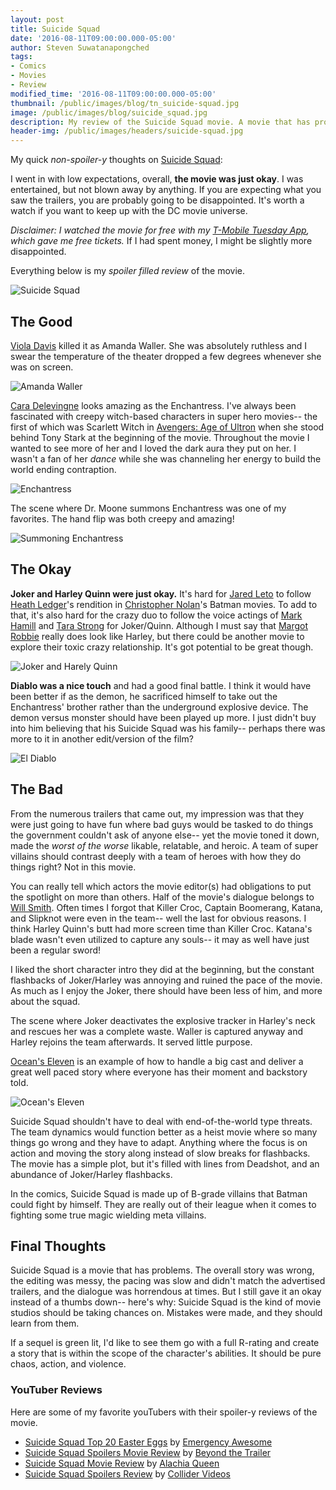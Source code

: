 ```yaml
---
layout: post
title: Suicide Squad
date: '2016-08-11T09:00:00.000-05:00'
author: Steven Suwatanapongched
tags:
- Comics
- Movies
- Review
modified_time: '2016-08-11T09:00:00.000-05:00'
thumbnail: /public/images/blog/tn_suicide-squad.jpg
image: /public/images/blog/suicide_squad.jpg
description: My review of the Suicide Squad movie. A movie that has problems, but has promise.
header-img: /public/images/headers/suicide-squad.jpg
---
```


My quick *non-spoiler-y* thoughts on [Suicide Squad](http://www.imdb.com/title/tt1386697/):

I went in with low expectations, overall, **the movie was just okay**. I was entertained, but not blown away by anything. If you are expecting what you saw the trailers, you are probably going to be disappointed. It's worth a watch if you want to keep up with the DC movie universe.

*Disclaimer: I watched the movie for free with my [T-Mobile Tuesday App](https://explore.t-mobile.com/t-mobile-tuesdays), which gave me free tickets.* If I had spent money, I might be slightly more disappointed.

Everything below is my *spoiler filled review* of the movie.

![Suicide Squad](/public/images/blog/suicide-squad-logo.jpg)

## The Good

[Viola Davis](http://www.imdb.com/name/nm0205626/) killed it as Amanda Waller. She was absolutely ruthless and I swear the temperature of the theater dropped a few degrees whenever she was on screen.

![Amanda Waller](/public/images/blog/suicide-squad-amanda-waller.jpg)

[Cara Delevingne](http://www.imdb.com/name/nm5353321/) looks amazing as the Enchantress. I've always been fascinated with creepy witch-based characters in super hero movies-- the first of which was Scarlett Witch in [Avengers: Age of Ultron](http://www.imdb.com/title/tt2395427/) when she stood behind Tony Stark at the beginning of the movie. Throughout the movie I wanted to see more of her and I loved the dark aura they put on her. I wasn't a fan of her *dance* while she was channeling her energy to build the world ending contraption.

![Enchantress](/public/images/blog/suicide-squad-enchantress.jpg)

The scene where Dr. Moone summons Enchantress was one of my favorites. The hand flip was both creepy and amazing!

![Summoning Enchantress](/public/images/blog/suicide-squad-enchantress-summon.jpg)

## The Okay

**Joker and Harley Quinn were just okay.** It's hard for [Jared Leto](http://www.imdb.com/name/nm0001467/) to follow [Heath Ledger](http://www.imdb.com/name/nm0005132/)'s rendition in [Christopher Nolan](http://www.imdb.com/name/nm0634240/)'s Batman movies. To add to that, it's also hard for the crazy duo to follow the voice actings of [Mark Hamill](http://www.imdb.com/name/nm0000434/) and [Tara Strong](http://www.imdb.com/name/nm0152839/) for Joker/Quinn. Although I must say that [Margot Robbie](http://www.imdb.com/name/nm3053338/) really does look like Harley, but there could be another movie to explore their toxic crazy relationship. It's got potential to be great though.

![Joker and Harely Quinn](/public/images/blog/suicide-squad-joker-harley.jpg)

**Diablo was a nice touch** and had a good final battle. I think it would have been better if as the demon, he sacrificed himself to take out the Enchantress' brother rather than the underground explosive device. The demon versus monster should have been played up more. I just didn't buy into him believing that his Suicide Squad was his family-- perhaps there was more to it in another edit/version of the film?

![El Diablo](/public/images/blog/suicide-squad-el-diablo.jpg)

## The Bad

From the numerous trailers that came out, my impression was that they were just going to have fun where bad guys would be tasked to do things the government couldn't ask of anyone else-- yet the movie toned it down, made the *worst of the worse* likable, relatable, and heroic. A team of super villains should contrast deeply with a team of heroes with how they do things right? Not in this movie.

You can really tell which actors the movie editor(s) had obligations to put the spotlight on more than others. Half of the movie's dialogue belongs to [Will Smith](http://www.imdb.com/name/nm0000226/). Often times I forgot that Killer Croc, Captain Boomerang, Katana, and Slipknot were even in the team-- well the last for obvious reasons. I think Harley Quinn's butt had more screen time than Killer Croc. Katana's blade wasn't even utilized to capture any souls-- it may as well have just been a regular sword!

I liked the short character intro they did at the beginning, but the constant flashbacks of Joker/Harley was annoying and ruined the pace of the movie. As much as I enjoy the Joker, there should have been less of him, and more about the squad.

The scene where Joker deactivates the explosive tracker in Harley's neck and rescues her was a complete waste. Waller is captured anyway and Harley rejoins the team afterwards. It served little purpose.

[Ocean's Eleven](http://www.imdb.com/title/tt0240772/) is an example of how to handle a big cast and deliver a great well paced story where everyone has their moment and backstory told.

![Ocean's Eleven](/public/images/blog/oceans-eleven-cast.jpg)

Suicide Squad shouldn't have to deal with end-of-the-world type threats. The team dynamics would function better as a heist movie where so many things go wrong and they have to adapt. Anything where the focus is on action and moving the story along instead of slow breaks for flashbacks. The movie has a simple plot, but it's filled with lines from Deadshot, and an abundance of Joker/Harley flashbacks.

In the comics, Suicide Squad is made up of B-grade villains that Batman could fight by himself. They are really out of their league when it comes to fighting some true magic wielding meta villains.

## Final Thoughts

Suicide Squad is a movie that has problems. The overall story was wrong, the editing was messy, the pacing was slow and didn't match the advertised trailers, and the dialogue was horrendous at times. But I still gave it an okay instead of a thumbs down-- here's why: Suicide Squad is the kind of movie studios should be taking chances on. Mistakes were made, and they should learn from them.

If a sequel is green lit, I'd like to see them go with a full R-rating and create a story that is within the scope of the character's abilities. It should be pure chaos, action, and violence.


### YouTuber Reviews

Here are some of my favorite youTubers with their spoiler-y reviews of the movie.

* [Suicide Squad Top 20 Easter Eggs](https://www.youtube.com/watch?v=6Zky2S7Dhhw) by [Emergency Awesome](https://www.youtube.com/user/emergencyawesome)
* [Suicide Squad Spoilers Movie Review](https://www.youtube.com/watch?v=0xx8BJd0rts) by [Beyond the Trailer](https://www.youtube.com/user/BeyondTheTrailer)
* [Suicide Squad Movie Review](https://www.youtube.com/watch?v=191ww6ec8Eg) by [Alachia Queen](https://www.youtube.com/user/queenalachia)
* [Suicide Squad Spoilers Review](https://www.youtube.com/watch?v=5h8irQzqemQ) by [Collider Videos](https://www.youtube.com/user/ColliderVideos)
